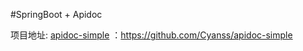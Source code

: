 
#SpringBoot + Apidoc

项目地址: [apidoc-simple](https://github.com/Cyanss/apidoc-simple) ：https://github.com/Cyanss/apidoc-simple
